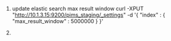 1. update elastic search max result window
curl -XPUT "http://10.1.3.15:9200/pims_staging/_settings" -d '{ "index" : { "max_result_window" : 5000000 } }'

2.